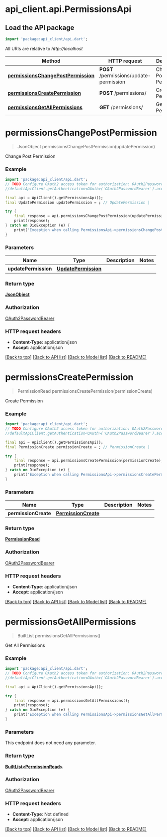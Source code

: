 # api_client.api.PermissionsApi

## Load the API package
```dart
import 'package:api_client/api.dart';
```

All URIs are relative to *http://localhost*

Method | HTTP request | Description
------------- | ------------- | -------------
[**permissionsChangePostPermission**](PermissionsApi.md#permissionschangepostpermission) | **POST** /permissions/update-permission | Change Post Permission
[**permissionsCreatePermission**](PermissionsApi.md#permissionscreatepermission) | **POST** /permissions/ | Create Permission
[**permissionsGetAllPermissions**](PermissionsApi.md#permissionsgetallpermissions) | **GET** /permissions/ | Get All Permissions


# **permissionsChangePostPermission**
> JsonObject permissionsChangePostPermission(updatePermission)

Change Post Permission

### Example
```dart
import 'package:api_client/api.dart';
// TODO Configure OAuth2 access token for authorization: OAuth2PasswordBearer
//defaultApiClient.getAuthentication<OAuth>('OAuth2PasswordBearer').accessToken = 'YOUR_ACCESS_TOKEN';

final api = ApiClient().getPermissionsApi();
final UpdatePermission updatePermission = ; // UpdatePermission | 

try {
    final response = api.permissionsChangePostPermission(updatePermission);
    print(response);
} catch on DioException (e) {
    print('Exception when calling PermissionsApi->permissionsChangePostPermission: $e\n');
}
```

### Parameters

Name | Type | Description  | Notes
------------- | ------------- | ------------- | -------------
 **updatePermission** | [**UpdatePermission**](UpdatePermission.md)|  | 

### Return type

[**JsonObject**](JsonObject.md)

### Authorization

[OAuth2PasswordBearer](../README.md#OAuth2PasswordBearer)

### HTTP request headers

 - **Content-Type**: application/json
 - **Accept**: application/json

[[Back to top]](#) [[Back to API list]](../README.md#documentation-for-api-endpoints) [[Back to Model list]](../README.md#documentation-for-models) [[Back to README]](../README.md)

# **permissionsCreatePermission**
> PermissionRead permissionsCreatePermission(permissionCreate)

Create Permission

### Example
```dart
import 'package:api_client/api.dart';
// TODO Configure OAuth2 access token for authorization: OAuth2PasswordBearer
//defaultApiClient.getAuthentication<OAuth>('OAuth2PasswordBearer').accessToken = 'YOUR_ACCESS_TOKEN';

final api = ApiClient().getPermissionsApi();
final PermissionCreate permissionCreate = ; // PermissionCreate | 

try {
    final response = api.permissionsCreatePermission(permissionCreate);
    print(response);
} catch on DioException (e) {
    print('Exception when calling PermissionsApi->permissionsCreatePermission: $e\n');
}
```

### Parameters

Name | Type | Description  | Notes
------------- | ------------- | ------------- | -------------
 **permissionCreate** | [**PermissionCreate**](PermissionCreate.md)|  | 

### Return type

[**PermissionRead**](PermissionRead.md)

### Authorization

[OAuth2PasswordBearer](../README.md#OAuth2PasswordBearer)

### HTTP request headers

 - **Content-Type**: application/json
 - **Accept**: application/json

[[Back to top]](#) [[Back to API list]](../README.md#documentation-for-api-endpoints) [[Back to Model list]](../README.md#documentation-for-models) [[Back to README]](../README.md)

# **permissionsGetAllPermissions**
> BuiltList<PermissionRead> permissionsGetAllPermissions()

Get All Permissions

### Example
```dart
import 'package:api_client/api.dart';
// TODO Configure OAuth2 access token for authorization: OAuth2PasswordBearer
//defaultApiClient.getAuthentication<OAuth>('OAuth2PasswordBearer').accessToken = 'YOUR_ACCESS_TOKEN';

final api = ApiClient().getPermissionsApi();

try {
    final response = api.permissionsGetAllPermissions();
    print(response);
} catch on DioException (e) {
    print('Exception when calling PermissionsApi->permissionsGetAllPermissions: $e\n');
}
```

### Parameters
This endpoint does not need any parameter.

### Return type

[**BuiltList&lt;PermissionRead&gt;**](PermissionRead.md)

### Authorization

[OAuth2PasswordBearer](../README.md#OAuth2PasswordBearer)

### HTTP request headers

 - **Content-Type**: Not defined
 - **Accept**: application/json

[[Back to top]](#) [[Back to API list]](../README.md#documentation-for-api-endpoints) [[Back to Model list]](../README.md#documentation-for-models) [[Back to README]](../README.md)

